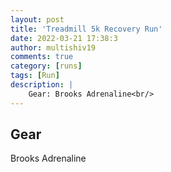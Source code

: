 ```yaml
---
layout: post
title: 'Treadmill 5k Recovery Run'
date: 2022-03-21 17:38:3
author: multishiv19
comments: true
category: [runs]
tags: [Run]
description: |
    Gear: Brooks Adrenaline<br/>
---
```


## Gear
Brooks Adrenaline



<div width='100%' class='strava-embed-placeholder' data-embed-type='activity' data-embed-id='6857353101'></div>
<script src='https://strava-embeds.com/embed.js'></script>
